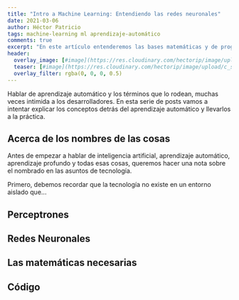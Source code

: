 ```yaml
---
title: "Intro a Machine Learning: Entendiendo las redes neuronales"
date: 2021-03-06
author: Héctor Patricio
tags: machine-learning ml aprendizaje-automático
comments: true
excerpt: "En este artículo entenderemos las bases matemáticas y de programación de lo que comercialmente se conoce como redes neuronales"
header:
  overlay_image: [#image](https://res.cloudinary.com/hectorip/image/upload/c_scale,w_1200/v1616115397/robynne-hu-HOrhCnQsxnQ-unsplash_sos5ux.jpg)
  teaser: [#image](https://res.cloudinary.com/hectorip/image/upload/c_scale,w_300/v1616115397/robynne-hu-HOrhCnQsxnQ-unsplash_sos5ux.jpg)
  overlay_filter: rgba(0, 0, 0, 0.5)
---
```


Hablar de aprendizaje automático y los términos que lo rodean, muchas veces intimida a los desarrolladores. En esta serie de posts vamos a intentar explicar los conceptos detrás del aprendizaje automático y llevarlos a la práctica.

## Acerca de los nombres de las cosas

Antes de empezar a hablar de inteligencia artificial, aprendizaje automático, aprendizaje profundo y todas esas cosas, queremos hacer una nota sobre el nombrado en las asuntos de tecnología.

Primero, debemos recordar que la tecnología no existe en un entorno aislado que...

## Perceptrones
## Redes Neuronales

## Las matemáticas necesarias

## Código
